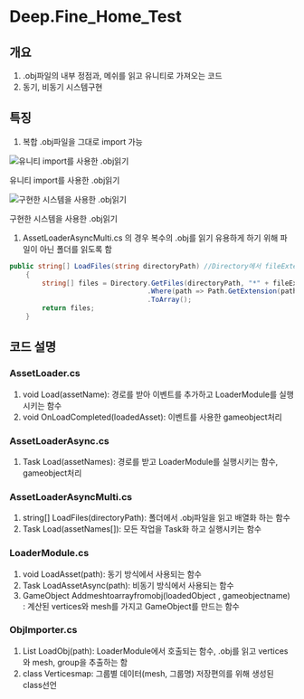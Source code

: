 # Deep.Fine_Home_Test

## 개요

1. .obj파일의 내부 정점과, 메쉬를 읽고 유니티로 가져오는 코드
2. 동기, 비동기 시스템구현

## 특징

1. 복합 .obj파일을 그대로 import 가능

![유니티 import를 사용한 .obj읽기](Deep%20Fine_Home_Test%206d462aa219e942a6ae0038e8c05d0001/Untitled.png)

유니티 import를 사용한 .obj읽기

![구현한 시스템을 사용한 .obj읽기](Deep%20Fine_Home_Test%206d462aa219e942a6ae0038e8c05d0001/Untitled%201.png)

구현한 시스템을 사용한 .obj읽기

1. AssetLoaderAsyncMulti.cs 의 경우 복수의 .obj를 읽기 유용하게 하기 위해 파일이 아닌 폴더를 읽도록 함

```csharp
public string[] LoadFiles(string directoryPath) //Directory에서 fileExtension 확장자만 저장
    {
        string[] files = Directory.GetFiles(directoryPath, "*" + fileExtension)
                                  .Where(path => Path.GetExtension(path).Equals(fileExtension))
                                  .ToArray();
        return files;
    }
```

## 코드 설명

### AssetLoader.cs

1. void Load(assetName): 경로를 받아 이벤트를 추가하고 LoaderModule를 실행 시키는 함수
2. void OnLoadCompleted(loadedAsset): 이벤트를 사용한  gameobject처리

### AssetLoaderAsync.cs

1. Task Load(assetNames): 경로를 받고 LoaderModule를 실행시키는 함수, gameobject처리

### AssetLoaderAsyncMulti.cs

1. string[] LoadFiles(directoryPath): 폴더에서 .obj파일을 읽고 배열화 하는 함수 
2. Task Load(assetNames[]): 모든 작업을 Task화 하고 실행시키는 함수

### LoaderModule.cs

1. void LoadAsset(path): 동기 방식에서 사용되는 함수
2. Task<GameObject> LoadAssetAsync(path): 비동기 방식에서 사용되는 함수
3. GameObject Addmeshtoarrayfromobj(loadedObject , gameobjectname) : 계산된 vertices와 mesh를 가지고 GameObject를 만드는 함수

### ObjImporter.cs

1. List<Verticesmap> LoadObj(path): LoaderModule에서 호출되는 함수, .obj를 읽고 vertices와 mesh, group을 추출하는 함
2. class Verticesmap: 그룹별 데이터(mesh, 그룹명) 저장편의를 위해 생성된 class선언